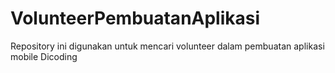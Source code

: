 # VolunteerPembuatanAplikasi
Repository ini digunakan untuk mencari volunteer dalam pembuatan aplikasi mobile Dicoding
